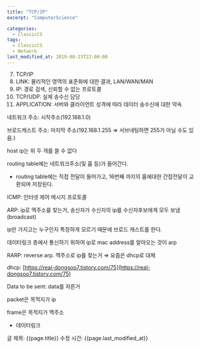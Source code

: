 ```yaml
---
title: "TCP/IP"
excerpt: "ComputerScience"

categories:
  - ClassicCS
tags:
  - ClassicCS
  - Network
last_modified_at: 2019-08-23T22:00:00
---
```


7. TCP/IP
1. LINK: 물리적인 영역의 표준화에 대한 결과, LAN/WAN/MAN
2. IP: 경로 검색, 신뢰할 수 없는 프로토콜
3. TCP/UDP: 실제 송수신 담당
4. APPLICATION: 서버와 클라이언트 성격에 따라 데이터 송수신에 대한 약속

[](https://www.notion.so/6ee1b8ed43fa4cac8205d0ea9f128da2#efafa53615e54af994dbf61cf700918b)

네트워크 주소: 시작주소(192.168.1.0)

브로드캐스트 주소: 마지막 주소(192.168.1.255 ⇒ 서브네팅하면 255가 아닐 수도 있음.)

host ip는 위 두 개를 쓸 수 없다

routing table에는 네트워크주소(및 홉 등)가 들어간다.

- routing table에는 직접 전달이 들어가고, 16번째 까지의 홉에대한 간접전달이 교환되며 저장된다.

ICMP: 인터넷 제어 메시지 프로토콜

ARP: ip로 맥주소를 찾는거, 송신자가 수신자의 ip를 수신자후보에게 모두 보냄(broadcast)

ip만 가지고는 누구인지 특정하게 모르기 때문에 브로드 캐스트를 한다.

데이터링크 층에서 통신하기 위하여 ip로 mac address를 알아오는 것이 arp

RARP: reverse arp. 맥주소로 ip를 찾는거 ⇒ 요즘은 dhcp로 대체

dhcp: [https://real-dongsoo7.tistory.com/75](https://real-dongsoo7.tistory.com/75)

[](https://www.notion.so/6ee1b8ed43fa4cac8205d0ea9f128da2#3d5f2af994f4482eae0ce822a6f8ffb7)

Data to be sent: data를 자른거

packet은 목적지가 ip

frame은 목적지가 맥주소

[](https://www.notion.so/6ee1b8ed43fa4cac8205d0ea9f128da2#7886f283047f4ba4b61566a30cabd299)

- 데이터링크

글 제목: {{page.title}}
수정 시간: {{page.last_modified_at}}
